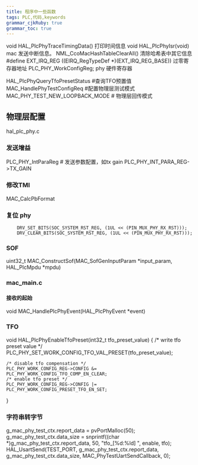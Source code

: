 ```yaml
---
title: 程序中一些函数 
tags: PLC,代码,keywords
grammar_cjkRuby: true
grammar_toc: true
---
```

void HAL_PlcPhyTraceTimingData() 打印时间信息
void HAL_PlcPhyIsr(void) mac 发送中断信息。
NML_CcoMacHashTableClearAll() 清除哈希表中其它信息
#define EXT_IRQ_REG   ((EIRQ_RegTypeDef \*)(EXT_IRQ_REG_BASE))  过零寄存器地址
 PLC_PHY_WorkConfigReg;   phy 硬件寄存器

HAL_PlcPhyQueryTfoPresetStatus #查询TFO预置值
MAC_HandlePhyTestConfigReq #配置物理层测试模式
MAC_PHY_TEST_NEW_LOOPBACK_MODE # 物理层回传模式

## 物理层配置
hal_plc_phy.c 
### 发送增益
PLC_PHY_IntParaReg # 发送参数配置，如tx gain
PLC_PHY_INT_PARA_REG->TX_GAIN
### 修改TMI
MAC_CalcPbFormat

### 复位 phy
        DRV_SET_BITS(SOC_SYSTEM_RST_REG, (1UL << (PIN_MUX_PHY_RX_RST)));
        DRV_CLEAR_BITS(SOC_SYSTEM_RST_REG, (1UL << (PIN_MUX_PHY_RX_RST)));
		
### SOF
uint32_t MAC_ConstructSof(MAC_SofGenInputParam *input_param, HAL_PlcMpdu *mpdu)

###  mac_main.c
#### 接收的起始
void MAC_HandlePlcPhyEvent(HAL_PlcPhyEvent *event)

### TFO
void HAL_PlcPhyEnableTfoPreset(int32_t tfo_preset_value)
{
    /* write tfo preset value */
    PLC_PHY_SET_WORK_CONFIG_TFO_VAL_PRESET(tfo_preset_value);

    /* disable tfo compensation */
    PLC_PHY_WORK_CONFIG_REG->CONFIG &= PLC_PHY_WORK_CONFIG_TFO_COMP_EN_CLEAR;
    /* enable tfo preset */
    PLC_PHY_WORK_CONFIG_REG->CONFIG |= PLC_PHY_WORK_CONFIG_PRESET_TFO_EN_SET;

}

### 字符串转字节

 g_mac_phy_test_ctx.report_data = pvPortMalloc(50);
 g_mac_phy_test_ctx.data_size = snprintf((char \*)g_mac_phy_test_ctx.report_data, 50, "tfo_\[%d:%ld] ", enable, tfo);
HAL_UsartSend(TEST_PORT, g_mac_phy_test_ctx.report_data, g_mac_phy_test_ctx.data_size, MAC_PhyTestUartSendCallback, 0);